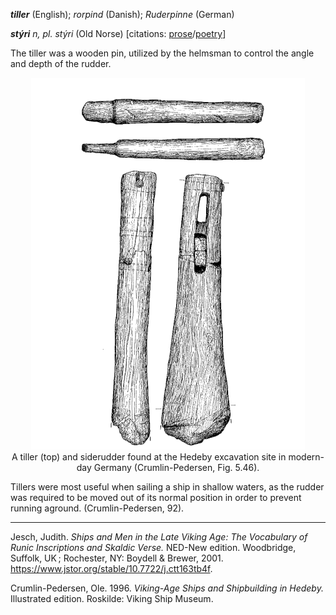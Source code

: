  
**_tiller_** (English); _rorpind_ (Danish); _Ruderpinne_ (German)

_**stýri** n, pl. stýri_ (Old Norse) [citations: [prose](https://onp.ku.dk/onp/onp.php?o76543)/[poetry](https://lexiconpoeticum.org/m.php?p=lemma&i=80522)]  

  The tiller was a wooden pin, utilized by the helmsman to control the angle and depth of the rudder. 

<div align="center">
  
  ![oar from Gokstad ship](../images/Tiller_Crumlin_Pedersen.png)  
  A tiller (top) and siderudder found at the Hedeby excavation site in modern-day Germany (Crumlin-Pedersen, Fig. 5.46).

</div>

  Tillers were most useful when sailing a ship in shallow waters, as the rudder was required to be moved out of its normal position in order to prevent running aground.  (Crumlin-Pedersen, 92).   

---

  Jesch, Judith. _Ships and Men in the Late Viking Age: The Vocabulary of Runic Inscriptions and Skaldic Verse._ NED-New edition. Woodbridge, Suffolk, UK ; Rochester, NY: 
Boydell & Brewer, 2001. https://www.jstor.org/stable/10.7722/j.ctt163tb4f.


  Crumlin-Pedersen, Ole. 1996. _Viking-Age Ships and Shipbuilding in Hedeby._ Illustrated edition. Roskilde: Viking Ship Museum.


